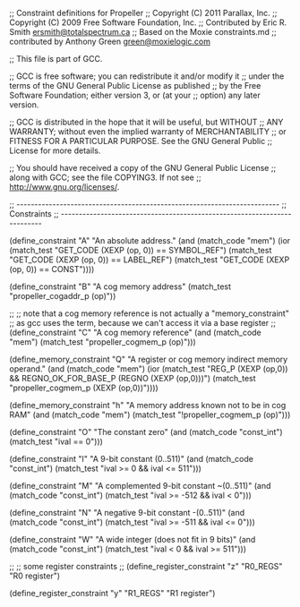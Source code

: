;; Constraint definitions for Propeller
;; Copyright (C) 2011 Parallax, Inc.
;; Copyright (C) 2009 Free Software Foundation, Inc.
;; Contributed by Eric R. Smith <ersmith@totalspectrum.ca>
;; Based on the Moxie constraints.md
;;    contributed by Anthony Green <green@moxielogic.com>

;; This file is part of GCC.

;; GCC is free software; you can redistribute it and/or modify it
;; under the terms of the GNU General Public License as published
;; by the Free Software Foundation; either version 3, or (at your
;; option) any later version.

;; GCC is distributed in the hope that it will be useful, but WITHOUT
;; ANY WARRANTY; without even the implied warranty of MERCHANTABILITY
;; or FITNESS FOR A PARTICULAR PURPOSE.  See the GNU General Public
;; License for more details.

;; You should have received a copy of the GNU General Public License
;; along with GCC; see the file COPYING3.  If not see
;; <http://www.gnu.org/licenses/>.

;; -------------------------------------------------------------------------
;; Constraints
;; -------------------------------------------------------------------------

(define_constraint "A"
  "An absolute address."
  (and (match_code "mem")
       (ior (match_test "GET_CODE (XEXP (op, 0)) == SYMBOL_REF")
	    (match_test "GET_CODE (XEXP (op, 0)) == LABEL_REF")
	    (match_test "GET_CODE (XEXP (op, 0)) == CONST"))))

(define_constraint "B"
  "A cog memory address"
  (match_test "propeller_cogaddr_p (op)"))

;;
;; note that a cog memory reference is not actually a "memory_constraint"
;; as gcc uses the term, because we can't access it via a base register
;;
(define_constraint "C"
  "A cog memory reference"
  (and (match_code "mem")
       (match_test "propeller_cogmem_p (op)")))

(define_memory_constraint "Q"
  "A register or cog memory indirect memory operand."
  (and (match_code "mem")
       (ior (match_test "REG_P (XEXP (op,0))
                    && REGNO_OK_FOR_BASE_P (REGNO (XEXP (op,0)))")
	    (match_test "propeller_cogmem_p (XEXP (op,0))"))))

(define_memory_constraint "h"
  "A memory address known not to be in cog RAM"
  (and (match_code "mem")
       (match_test "!propeller_cogmem_p (op)")))

(define_constraint "O"
  "The constant zero"
  (and (match_code "const_int")
       (match_test "ival == 0")))

(define_constraint "I"
  "A 9-bit constant (0..511)"
  (and (match_code "const_int")
       (match_test "ival >= 0 && ival <= 511")))

(define_constraint "M"
  "A complemented 9-bit constant ~(0..511)"
  (and (match_code "const_int")
       (match_test "ival >= -512 && ival < 0")))

(define_constraint "N"
  "A negative 9-bit constant -(0..511)"
  (and (match_code "const_int")
       (match_test "ival >= -511 && ival <= 0")))

(define_constraint "W"
  "A wide integer (does not fit in 9 bits)"
  (and (match_code "const_int")
       (match_test "ival < 0 && ival >= 511")))

;;
;; some register constraints
;;
(define_register_constraint "z" "R0_REGS"
  "R0 register")

(define_register_constraint "y" "R1_REGS"
  "R1 register")
